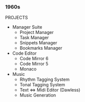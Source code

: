 ### 1960s
PROJECTS
* Manager Suite
  * Project Manager
  * Task Manager
  * Snippets Manager
  * Bookmarks Manager
* Code Editor
  * Code Mirror 6
  * Code Mirror 5
  * Monaco
* Music
  * Rhythm Tagging System
  * Tonal Tagging System
  * Text <=> Midi Editor (Dawless)
  * Music Generation

